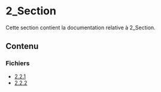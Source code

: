 # 2_Section

Cette section contient la documentation relative à 2_Section.

## Contenu


### Fichiers

- [2.2.1](./2.2.1.json)
- [2.2.2](./2.2.2.json)
